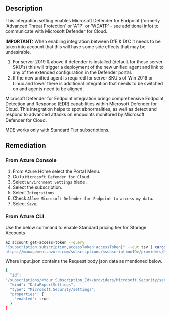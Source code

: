 ## Description

This integration setting enables Microsoft Defender for Endpoint (formerly 'Advanced Threat Protection' or 'ATP' or 'WDATP' - see additional info) to communicate with Microsoft Defender for Cloud.

**IMPORTANT:** When enabling integration between DfE & DfC it needs to be taken into account that this will have some side effects that may be undesirable.

1. For server 2019 & above if defender is installed (default for these server SKU's) this will trigger a deployment of the new unified agent and link to any of the extended configuration in the Defender portal.
2. If the new unified agent is required for server SKU's of Win 2016 or Linux and lower there is additional integration that needs to be switched on and agents need to be aligned.

Microsoft Defender for Endpoint integration brings comprehensive Endpoint Detection and Response (EDR) capabilities within Microsoft Defender for Cloud. This integration helps to spot abnormalities, as well as detect and respond to advanced attacks on endpoints monitored by Microsoft Defender for Cloud.

MDE works only with Standard Tier subscriptions.

## Remediation

### From Azure Console

1. From Azure Home select the Portal Menu.
2. Go to `Microsoft Defender for Cloud`.
3. Select `Environment Settings` blade.
4. Select the subscription.
5. Select `Integrations`.
6. Check `Allow Microsoft Defender for Endpoint to access my data`.
7. Select `Save`.


### From Azure CLI

Use the below command to enable Standard pricing tier for Storage Accounts

```bash
az account get-access-token --query
"{subscription:subscription,accessToken:accessToken}" --out tsv | xargs -L1 bash -c 'curl -X PUT -H "Authorization: Bearer $1" -H "Content-Type: application/json"
https://management.azure.com/subscriptions/<subscriptionID>/providers/Microso ft.Security/settings/WDATP?api-version=2021-06-01 -d@"input.json"'
```

Where input.json contains the Request body json data as mentioned below.

```bash
{
  "id":
"/subscriptions/<Your_Subscription_Id>/providers/Microsoft.Security/settings/ WDATP",
  "kind": "DataExportSettings",
  "type": "Microsoft.Security/settings",
  "properties": {
    "enabled": true
  }
}
```
